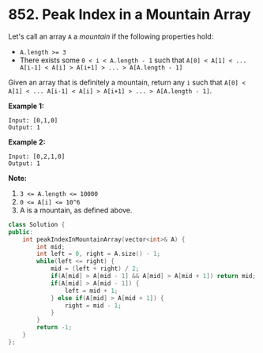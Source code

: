 # 852. Peak Index in a Mountain Array

Let's call an array `A` a *mountain* if the following properties hold:

- `A.length >= 3`
- There exists some `0 < i < A.length - 1` such that `A[0] < A[1] < ... A[i-1] < A[i] > A[i+1] > ... > A[A.length - 1]`

Given an array that is definitely a mountain, return any `i` such that `A[0] < A[1] < ... A[i-1] < A[i] > A[i+1] > ... > A[A.length - 1]`.

**Example 1:**

```
Input: [0,1,0]
Output: 1
```

**Example 2:**

```
Input: [0,2,1,0]
Output: 1
```

**Note:**

1. `3 <= A.length <= 10000`
2. `0 <= A[i] <= 10^6`
3. A is a mountain, as defined above.



```cpp
class Solution {
public:
    int peakIndexInMountainArray(vector<int>& A) {
        int mid;
        int left = 0, right = A.size() - 1;
        while(left <= right) {
            mid = (left + right) / 2;
            if(A[mid] > A[mid - 1] && A[mid] > A[mid + 1]) return mid;
            if(A[mid] > A[mid - 1]) {
                left = mid + 1;
            } else if(A[mid] > A[mid + 1]) {
                right = mid - 1;
            }
        }
        return -1;
    }
};
```

